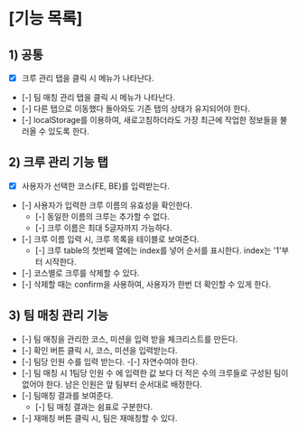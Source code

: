 # [기능 목록]

## 1) 공통

- [x] 크루 관리 탭을 클릭 시 메뉴가 나타난다.
- [-] 팀 매칭 관리 탭을 클릭 시 메뉴가 나타난다.
- [-] 다른 탭으로 이동했다 돌아와도 기존 탭의 상태가 유지되어야 한다.
- [-] localStorage를 이용하여, 새로고침하더라도 가장 최근에 작업한 정보들을 불러올 수 있도록 한다.

## 2) 크루 관리 기능 탭

- [x] 사용자가 선택한 코스(FE, BE)를 입력받는다.
- [-] 사용자가 입력한 크루 이름의 유효성을 확인한다.
  - [-] 동일한 이름의 크루는 추가할 수 없다.
  - [-] 크루 이름은 최대 5글자까지 가능하다.
- [-] 크루 이름 입력 시, 크루 목록을 테이블로 보여준다.
  - [-] 크루 table의 첫번째 열에는 index를 넣어 순서를 표시한다. index는 '1'부터 시작한다.
- [-] 코스별로 크루를 삭제할 수 있다.
- [-] 삭제할 때는 confirm을 사용하여, 사용자가 한번 더 확인할 수 있게 한다.

## 3) 팀 매칭 관리 기능

- [-] 팀 매칭을 관리한 코스, 미션을 입력 받을 체크리스트를 만든다.
- [-] 확인 버튼 클릭 시, 코스, 미션을 입력받는다.
- [-] 팀당 인원 수를 입력 받는다. -[-] 자연수여야 한다.
- [-] 팀 매칭 시 1팀당 인원 수 에 입력한 값 보다 더 적은 수의 크루들로 구성된 팀이 없어야 한다. 남은 인원은 앞 팀부터 순서대로 배정한다.
- [-] 팀매칭 결과를 보여준다.
  - [-] 팀 매칭 결과는 쉼표로 구분한다.
- [-] 재매칭 버튼 클릭 시, 팀은 재매칭할 수 있다.
